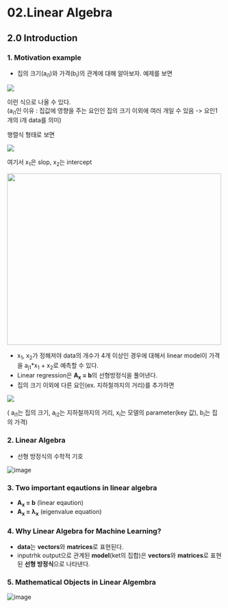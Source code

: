 02.Linear Algebra
=====

## 2.0 Introduction

### 1. Motivation example
- 집의 크기(a<sub>i1</sub>)와 가격(b<sub>i</sub>)의 관계에 대해 알아보자. 예제를 보면

<img src ="https://user-images.githubusercontent.com/60006301/92925770-f2cb9280-f475-11ea-9f9e-dea7b70d7d3c.png" width="" height="">

이런 식으로 나올 수 있다.   
(a<sub>i1</sub>인 이유 : 집값에 영향을 주는 요인인 집의 크기 이외에 여러 개일 수 있음 -> 요인1개의 i개 data를 의미)

행렬식 형태로 보면

<img src = "https://user-images.githubusercontent.com/60006301/92926367-e136ba80-f476-11ea-80f9-2c06e8387f03.png">

여기서 x<sub>1</sub>은 slop, x<sub>2</sub>는 intercept

<img src = "https://user-images.githubusercontent.com/60006301/92926703-64f0a700-f477-11ea-8f28-eee9bd903f00.png" width="500" height="400">

- x<sub>1</sub>, x<sub>2</sub>가 정해져야 data의 개수가 4개 이상인 경우에 대해서 linear model이 가격을 a<sub>j1</sub>*x<sub>1</sub> + x<sub>2</sub>로 예측할 수 있다.
- Linear regression은 **A<sub>x</sub> = b**의 선형방정식을 풀어낸다.
- 집의 크기 이외에 다른 요인(ex. 지하철까지의 거리)를 추가하면

<img src = "https://user-images.githubusercontent.com/60006301/92927448-94ec7a00-f478-11ea-938b-33703f9070cd.png">

( a<sub>i1</sub>는 집의 크기,  a<sub>i2</sub>는 지하철까지의 거리,  x<sub>i</sub>는 모델의 parameter(key 값), b<sub>i</sub>는 집의 가격)


### 2. Linear Algebra

- 선형 방정식의 수학적 기호

![image](https://user-images.githubusercontent.com/60006301/92927872-41c6f700-f479-11ea-86af-d18d86b8f819.png)

### 3. Two important eqautions in linear algebra
- **A<sub>x</sub> = b** (linear eqaution)
- **A<sub>x</sub> = λ<sub>x</sub>** (eigenvalue equation)

### 4. Why Linear Algebra for Machine Learning?
- **data**는 **vectors**와 **matrices**로 표현된다.
- inputrhk output으로 관계된 **model**(ket의 집합)은 **vectors**와 **matrices**로 표현된 **선형 방정식**으로 나타낸다.

### 5. Mathematical Objects in Linear Algembra
![image](https://user-images.githubusercontent.com/60006301/92928623-50fa7480-f47a-11ea-951d-382780a83ab6.png)

